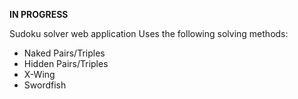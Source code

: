 **IN PROGRESS**

Sudoku solver web application
Uses the following solving methods:
- Naked Pairs/Triples
- Hidden Pairs/Triples
- X-Wing
- Swordfish
